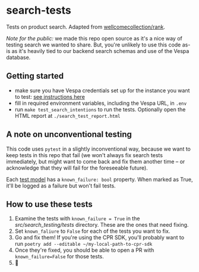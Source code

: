 # search-tests

Tests on product search. Adapted from [wellcomecollection/rank](https://github.com/wellcomecollection/rank).

*Note for the public:* we made this repo open source as it's a nice way of testing search we wanted to share. But, you're unlikely to use this code as-is as it's heavily tied to our backend search schemas and use of the Vespa database.

## Getting started

* make sure you have Vespa credentials set up for the instance you want to test: [see instructions here](https://github.com/climatepolicyradar/navigator-infra/tree/main/vespa#how-to-add-a-certificate-for-vespa-cloud-access)
* fill in required environment variables, including the Vespa URL, in `.env`
* run `make test_search_intentions` to run the tests. Optionally open the HTML report at `./search_test_report.html`

## A note on unconventional testing

This code uses `pytest` in a slightly inconventional way, because we want to keep tests in this repo that fail (we won't always fix search tests immediately, but might want to come back and fix them another time – or acknowledge that they will fail for the foreseeable future).

Each [test model](/src/search_testing/models.py) has a `known_failure: bool` property. When marked as True, it'll be logged as a failure but won't fail tests.

## How to use these tests

1. Examine the tests with `known_failure = True` in the *src/search_testing/tests* directory. These are the ones that need fixing.
2. Set `known_faliure` to `False` for each of the tests you want to fix.
3. Go and fix them! If you're using the CPR SDK, you'll probably want to run `poetry add --editable ~/my-local-path-to-cpr-sdk`
4. Once they're fixed, you should be able to open a PR with `known_failure=False` for those tests.
5. 🎉
